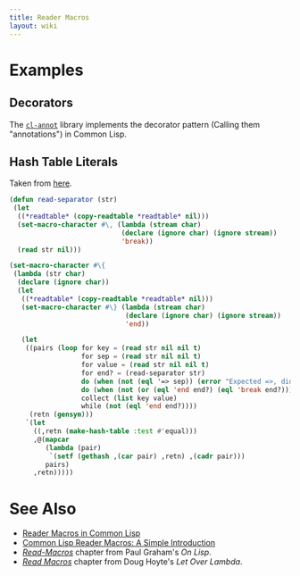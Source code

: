 ```yaml
---
title: Reader Macros
layout: wiki
---
```


# Examples

## Decorators

The [`cl-annot`](https://github.com/arielnetworks/cl-annot) library implements
the decorator pattern (Calling them "annotations") in Common Lisp.

## Hash Table Literals

Taken from [here](http://frank.kank.net/essays/hash.html).

~~~lisp
(defun read-separator (str)
 (let
  ((*readtable* (copy-readtable *readtable* nil)))
  (set-macro-character #\, (lambda (stream char)
                            (declare (ignore char) (ignore stream))
                            'break))
  (read str nil)))

(set-macro-character #\{
 (lambda (str char)
  (declare (ignore char))
  (let
   ((*readtable* (copy-readtable *readtable* nil)))
   (set-macro-character #\} (lambda (stream char)
                             (declare (ignore char) (ignore stream))
                             'end))

   (let
    ((pairs (loop for key = (read str nil nil t)
                  for sep = (read str nil nil t)
                  for value = (read str nil nil t)
                  for end? = (read-separator str)
                  do (when (not (eql '=> sep)) (error "Expected =>, did not get"))
                  do (when (not (or (eql 'end end?) (eql 'break end?))) (error "Expected , or }"))
                  collect (list key value)
                  while (not (eql 'end end?))))
     (retn (gensym)))
    `(let
      ((,retn (make-hash-table :test #'equal)))
      ,@(mapcar
         (lambda (pair)
          `(setf (gethash ,(car pair) ,retn) ,(cadr pair)))
         pairs)
      ,retn)))))
~~~

# See Also

- [Reader Macros in Common Lisp](https://gist.github.com/chaitanyagupta/9324402)
- [Common Lisp Reader Macros: A Simple Introduction](http://dorophone.blogspot.com/2008/03/common-lisp-reader-macros-simple.html)
- [*Read-Macros*](http://dunsmor.com/lisp/onlisp/onlisp_21.html) chapter from
  Paul Graham's *On Lisp*.
- [*Read Macros*](http://letoverlambda.com/index.cl/guest/chap4.html) chapter
  from Doug Hoyte's *Let Over Lambda*.
